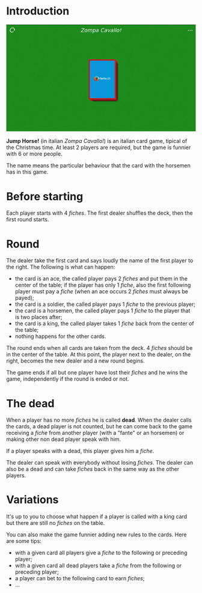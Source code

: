 Introduction
============

![Screenshot main screen](img/screenshot1.jpg "App main screen")

**Jump Horse!** (in italian *Zompa Cavallo!*) is an italian card game, tipical of the Christmas time. At least 2 players are required, but the game is funnier with 6 or more people.

The name means the particular behaviour that the card with the horsemen has in this game.

Before starting
===============

Each player starts with 4 *fiches*. The first dealer shuffles the deck, then the first round starts.

Round
=====

The dealer take the first card and says loudly the name of the first player to the right. The following is what can happen:

* the card is an ace, the called player pays 2 *fiches* and put them in the center of the table; if the player has only 1 *fiche*, also the first following player must pay a *fiche* (when an ace occurs 2 *fiches* must always be payed);
* the card is a soldier, the called player pays 1 *fiche* to the previous player;
* the card is a horsemen, the called player pays 1 *fiche* to the player that is two places after;
* the card is a king, the called player takes 1 *fiche* back from the center of the table;
* nothing happens for the other cards.

The round ends when all cards are taken from the deck. 4 *fiches* should be in the center of the table. At this point, the player next to the dealer, on the right, becomes the new dealer and a new round begins.

The game ends if all but one player have lost their *fiches* and he wins the game, independently if the round is ended or not.

The dead
========

When a player has no more *fiches* he is called **dead**. When the dealer calls the cards, a dead player is not counted, but he can come back to the game receiving a *fiche* from another player (with a "fante" or an horsemen) or making other non dead player speak with him.

If a player speaks with a dead, this player gives him a *fiche*.

The dealer can speak with everybody without losing *fiches*. The dealer can also be a dead and can take *fiches* back in the same way as the other players.

Variations
==========

It's up to you to choose what happen if a player is called with a king card but there are still no *fiches* on the table.

You can also make the game funnier adding new rules to the cards. Here are some tips:

* with a given card all players give a *fiche* to the following or preceding player;
* with a given card all dead players take a *fiche* from the following or preceding player;
* a player can bet to the following card to earn *fiches*;
* ...
